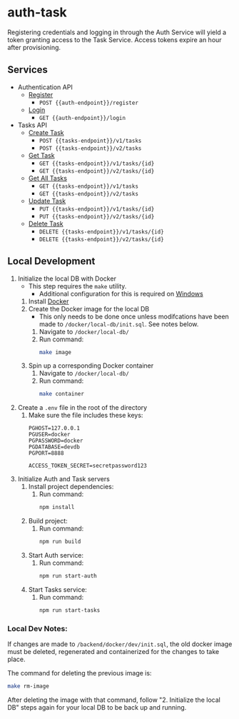 # auth-task
Registering credentials and logging in through the Auth Service will yield a token granting access to the Task Service. Access tokens expire an hour after provisioning.


## Services
* Authentication API
    * [Register](docs/registerContract.md)
        * `POST {{auth-endpoint}}/register`
    * [Login](docs/loginContract.md)
        * `GET {{auth-endpoint}}/login`
* Tasks API
    * [Create Task](docs/createTaskContract.md)
        * `POST {{tasks-endpoint}}/v1/tasks`
        * `POST {{tasks-endpoint}}/v2/tasks`
    * [Get Task](docs/getTaskContract.md)
        * `GET {{tasks-endpoint}}/v1/tasks/{id}`
        * `GET {{tasks-endpoint}}/v2/tasks/{id}`
    * [Get All Tasks](docs/getAllTasksContract.md)
        * `GET {{tasks-endpoint}}/v1/tasks`
        * `GET {{tasks-endpoint}}/v2/tasks`
    * [Update Task](docs/updateTaskContract.md)
        * `PUT {{tasks-endpoint}}/v1/tasks/{id}`
        * `PUT {{tasks-endpoint}}/v2/tasks/{id}`
    * [Delete Task](docs/deleteTaskContract.md)
        * `DELETE {{tasks-endpoint}}/v1/tasks/{id}`
        * `DELETE {{tasks-endpoint}}/v2/tasks/{id}`


## Local Development
1.  Initialize the local DB with Docker
    *   This step requires the `make` utility. 
        *   Additional configuration for this is required on [Windows](https://vispud.blogspot.com/2019/02/how-to-run-makefile-in-windows.html)
    1.  Install [Docker](https://www.docker.com/products/docker-desktop)
    2.  Create the Docker image for the local DB
        * This only needs to be done once unless modifcations have been made to `/docker/local-db/init.sql`. See notes below.
        1.  Navigate to `/docker/local-db/`
        2.  Run command: 
            ```bash
            make image
            ```
    3.  Spin up a corresponding Docker container
        1.  Navigate to `/docker/local-db/`
        2.  Run command:
            ```bash
            make container
            ```
2.  Create a `.env` file in the root of the directory
    1.  Make sure the file includes these keys:
        ```
        PGHOST=127.0.0.1 
        PGUSER=docker 
        PGPASSWORD=docker 
        PGDATABASE=devdb 
        PGPORT=8888 

        ACCESS_TOKEN_SECRET=secretpassword123
        ```
4.  Initialize Auth and Task servers
    1.  Install project dependencies:
        1. Run command:
            ```bash
            npm install
            ```
    2. Build project:
        1. Run command: 
            ```bash
            npm run build
            ```
    3. Start Auth service:
        1. Run command: 
            ```bash
            npm run start-auth
            ```
    4. Start Tasks service:
        1. Run command: 
            ```bash
            npm run start-tasks
            ```


### Local Dev Notes:
If changes are made to `/backend/docker/dev/init.sql`, the old docker image must be deleted, regenerated and containerized for the changes to take place.

The command for deleting the previous image is:
```bash
make rm-image
```

After deleting the image with that command, follow "2.  Initialize the local DB" steps again for your local DB to be back up and running.
